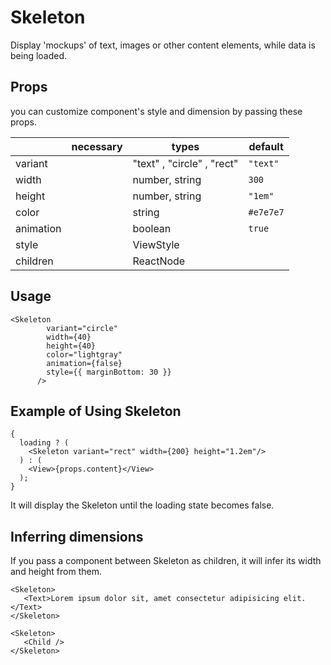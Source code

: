 # Skeleton
Display 'mockups' of text, images or other content elements, while data is being loaded. 


## Props
you can customize component's style and dimension by passing these props.

|                      | necessary | types                        | default |
| -------------------- | --------- | ---------------------------- | ------- |
| variant              |           | "text" , "circle" , "rect"   |`"text"` |
| width                |           | number, string               |`300`    |
| height               |           | number, string               |`"1em"`  |
| color                |           | string                       |`#e7e7e7`|
| animation            |           | boolean                      | `true`  |
| style                |           | ViewStyle                    |         |
| children             |           | ReactNode                    |         |

## Usage

```
<Skeleton
        variant="circle"
        width={40}
        height={40}
        color="lightgray"
        animation={false}
        style={{ marginBottom: 30 }}
      />
```

## Example of Using Skeleton 

```
{
  loading ? (
    <Skeleton variant="rect" width={200} height="1.2em"/>
  ) : (
    <View>{props.content}</View>
  );
}
 ```
It will display the Skeleton until the loading state becomes false.
 
 
## Inferring dimensions

If you pass a component between Skeleton as children, it will infer its width and height from them.

```
<Skeleton>
   <Text>Lorem ipsum dolor sit, amet consectetur adipisicing elit.</Text>
</Skeleton>
```

```
<Skeleton>
   <Child />
</Skeleton>
```





